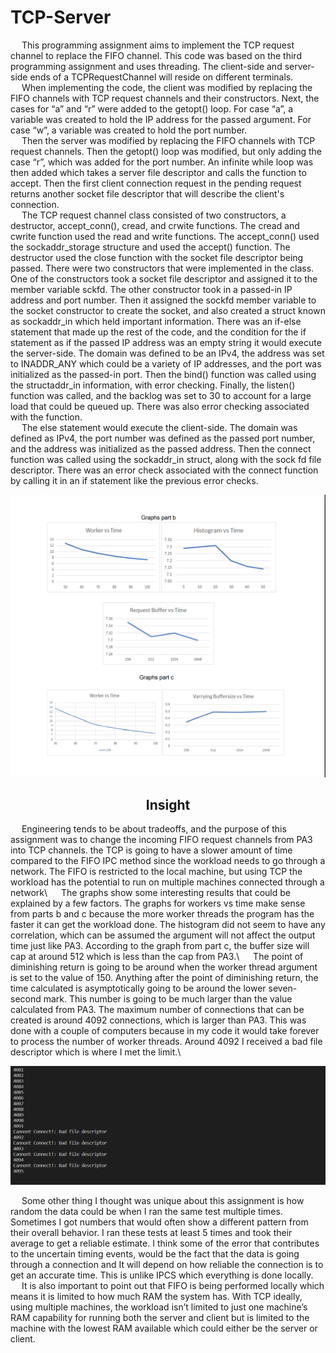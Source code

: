 # TCP-Server

&emsp; This programming assignment aims to implement the TCP request channel to replace
the FIFO channel. This code was based on the third programming assignment and uses
threading. The client-side and server-side ends of a TCPRequestChannel will reside on different
terminals.\
&emsp; When implementing the code, the client was modified by replacing the FIFO channels
with TCP request channels and their constructors. Next, the cases for “a” and “r” were added to
the getopt() loop. For case “a”, a variable was created to hold the IP address for the passed
argument. For case “w”, a variable was created to hold the port number.\
&emsp; Then the server was modified by replacing the FIFO channels with TCP request
channels. Then the getopt() loop was modified, but only adding the case “r”, which was added
for the port number. An infinite while loop was then added which takes a server file descriptor
and calls the function to accept. Then the first client connection request in the pending request
returns another socket file descriptor that will describe the client's connection.\
&emsp; The TCP request channel class consisted of two constructors, a destructor,
accept_conn(), cread, and crwite functions. The cread and cwrite function used the read and
write functions. The accept_conn() used the sockaddr_storage structure and used the accept()
function. The destructor used the close function with the socket file descriptor being passed.
There were two constructors that were implemented in the class. One of the constructors took a
socket file descriptor and assigned it to the member variable sckfd. The other constructor took in
a passed-in IP address and port number. Then it assigned the sockfd member variable to the
socket constructor to create the socket, and also created a struct known as sockaddr_in which
held important information. There was an if-else statement that made up the rest of the code,
and the condition for the if statement as if the passed IP address was an empty string it would
execute the server-side. The domain was defined to be an IPv4, the address was set to
INADDR_ANY which could be a variety of IP addresses, and the port was initialized as the
passed-in port. Then the bind() function was called using the structaddr_in information, with
error checking. Finally, the listen() function was called, and the backlog was set to 30 to account
for a large load that could be queued up. There was also error checking associated with the
function.\
&emsp; The else statement would execute the client-side. The domain was defined as IPv4, the
port number was defined as the passed port number, and the address was initialized as the
passed address. Then the connect function was called using the sockaddr_in struct, along with
the sock fd file descriptor. There was an error check associated with the connect function by
calling it in an if statement like the previous error checks.

<p align="center">
  <img src=GraphTCP.PNG>
</p>
<h2 style="text-align: center;">Insight </h2>
&emsp; Engineering tends to be about tradeoffs, and the purpose of this assignment was to
change the incoming FIFO request channels from PA3 into TCP channels. the TCP is going to
have a slower amount of time compared to the FIFO IPC method since the workload needs to
go through a network. The FIFO is restricted to the local machine, but using TCP the workload
has the potential to run on multiple machines connected through a network\
&emsp; The graphs show some interesting results that could be explained by a few factors. The
graphs for workers vs time make sense from parts b and c because the more worker threads the
program has the faster it can get the workload done. The histogram did not seem to have any
correlation, which can be assumed the argument will not affect the output time just like PA3.
According to the graph from part c, the buffer size will cap at around 512 which is less than the
cap from PA3.\
&emsp; The point of diminishing return is going to be around when the worker thread argument is
set to the value of 150. Anything after the point of diminishing return, the time calculated is
asymptotically going to be around the lower seven-second mark. This number is going to be
much larger than the value calculated from PA3. The maximum number of connections that can
be created is around 4092 connections, which is larger than PA3. This was done with a couple
of computers because in my code it would take forever to process the number of worker
threads. Around 4092 I received a bad file descriptor which is where I met the limit.\

<p align="center">
  <img src=BadFileDescriptorImage.PNG>
</p>

&emsp; Some other thing I thought was unique about this assignment is how random the data
could be when I ran the same test multiple times. Sometimes I got numbers that would often
show a different pattern from their overall behavior. I ran these tests at least 5 times and took
their average to get a reliable estimate. I think some of the error that contributes to the uncertain
timing events, would be the fact that the data is going through a connection and It will depend
on how reliable the connection is to get an accurate time. This is unlike IPCS which everything
is done locally.\
&emsp; It is also important to point out that FIFO is being performed locally which means it is
limited to how much RAM the system has. With TCP ideally, using multiple machines, the
workload isn’t limited to just one machine’s RAM capability for running both the server and client
but is limited to the machine with the lowest RAM available which could either be the server or
client.


